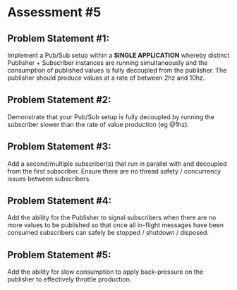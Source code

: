 # Assessment #5

## Problem Statement #1:
Implement a Pub/Sub setup within a **SINGLE APPLICATION** whereby distinct Publisher + Subscriber instances are running simultaneously and the consumption of published values is fully decoupled from the publisher. The publisher should produce values at a rate of between 2hz and 10hz. 

## Problem Statement #2:
Demonstrate that your Pub/Sub setup is fully decoupled by running the subscriber slower than the rate of value production (eg @1hz).

## Problem Statement #3:
Add a second/multiple subscriber(s) that run in parallel with and decoupled from the first subscriber. Ensure there are no thread safety / concurrency issues between subscribers.

## Problem Statement #4:
Add the ability for the Publisher to signal subscribers when there are no more values to be published so that once all in-flight messages have been consumed subscribers can safely be stopped / shutdown / disposed.

## Problem Statement #5:
Add the ability for slow consumption to apply back-pressure on the publisher to effectively throttle production.
